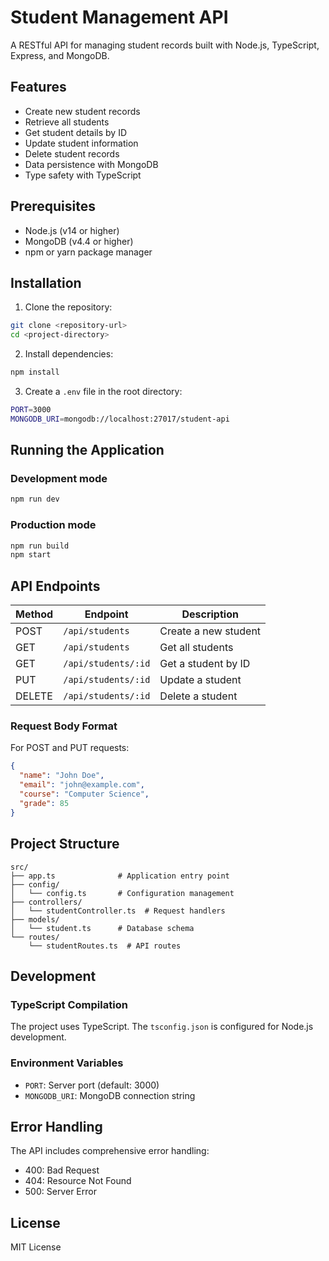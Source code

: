 # Student Management API

A RESTful API for managing student records built with Node.js, TypeScript, Express, and MongoDB.

## Features

- Create new student records
- Retrieve all students
- Get student details by ID
- Update student information
- Delete student records
- Data persistence with MongoDB
- Type safety with TypeScript

## Prerequisites

- Node.js (v14 or higher)
- MongoDB (v4.4 or higher)
- npm or yarn package manager

## Installation

1. Clone the repository:

```bash
git clone <repository-url>
cd <project-directory>
```

2. Install dependencies:

```bash
npm install
```

3. Create a `.env` file in the root directory:

```bash
PORT=3000
MONGODB_URI=mongodb://localhost:27017/student-api
```

## Running the Application

### Development mode

```bash
npm run dev
```

### Production mode

```bash
npm run build
npm start
```

## API Endpoints

| Method | Endpoint            | Description          |
| ------ | ------------------- | -------------------- |
| POST   | `/api/students`     | Create a new student |
| GET    | `/api/students`     | Get all students     |
| GET    | `/api/students/:id` | Get a student by ID  |
| PUT    | `/api/students/:id` | Update a student     |
| DELETE | `/api/students/:id` | Delete a student     |

### Request Body Format

For POST and PUT requests:

```json
{
  "name": "John Doe",
  "email": "john@example.com",
  "course": "Computer Science",
  "grade": 85
}
```

## Project Structure

```
src/
├── app.ts              # Application entry point
├── config/
│   └── config.ts       # Configuration management
├── controllers/
│   └── studentController.ts  # Request handlers
├── models/
│   └── student.ts      # Database schema
└── routes/
    └── studentRoutes.ts  # API routes
```

## Development

### TypeScript Compilation

The project uses TypeScript. The `tsconfig.json` is configured for Node.js development.

### Environment Variables

- `PORT`: Server port (default: 3000)
- `MONGODB_URI`: MongoDB connection string

## Error Handling

The API includes comprehensive error handling:

- 400: Bad Request
- 404: Resource Not Found
- 500: Server Error

## License

MIT License
